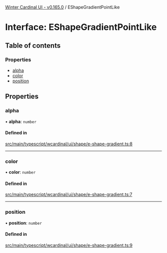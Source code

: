 [Winter Cardinal UI - v0.165.0](../index.md) / EShapeGradientPointLike

# Interface: EShapeGradientPointLike

## Table of contents

### Properties

- [alpha](EShapeGradientPointLike.md#alpha)
- [color](EShapeGradientPointLike.md#color)
- [position](EShapeGradientPointLike.md#position)

## Properties

### alpha

• **alpha**: `number`

#### Defined in

[src/main/typescript/wcardinal/ui/shape/e-shape-gradient.ts:8](https://github.com/winter-cardinal/winter-cardinal-ui/blob/v0.165.0/src/main/typescript/wcardinal/ui/shape/e-shape-gradient.ts#L8)

___

### color

• **color**: `number`

#### Defined in

[src/main/typescript/wcardinal/ui/shape/e-shape-gradient.ts:7](https://github.com/winter-cardinal/winter-cardinal-ui/blob/v0.165.0/src/main/typescript/wcardinal/ui/shape/e-shape-gradient.ts#L7)

___

### position

• **position**: `number`

#### Defined in

[src/main/typescript/wcardinal/ui/shape/e-shape-gradient.ts:9](https://github.com/winter-cardinal/winter-cardinal-ui/blob/v0.165.0/src/main/typescript/wcardinal/ui/shape/e-shape-gradient.ts#L9)
